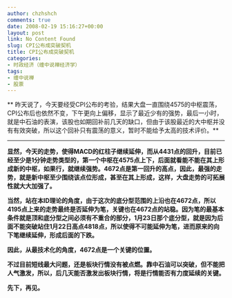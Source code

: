 ```yaml
---
author: chzhshch
comments: true
date: 2008-02-19 15:16:27+00:00
layout: post
link: No Content Found
slug: CPI公布成突破契机
title: CPI公布成突破契机
categories:
- 时政经济（缠中说禅经济学）
tags:
- 缠中说禅
- 股票
---
```


			

** 昨天说了，今天要经受CPI公布的考验，结果大盘一直围绕4575的中枢震荡，CPI公布后也依然不变，下午更向上偏移，显示了最近少有的强势，最后一小时，就是中石油的表演，该股也如期回补前几天的缺口，但由于该股最近的大中枢并没有有效突破，所以这个回补只有震荡的意义，暂时不能给予太高的技术评价。**

** **

**显然，今天的走势，使得MACD的红柱子继续延伸，而从4431点的回升，目前已经至少是1分钟走势类型的，第一个中枢在4575点上下，后面就看能不能在其上形成新的中枢，如果行，就继续强势。4672点是第一回升的高点，因此，最强的走势，就是新中枢至少围绕该点位形成，甚至在其上形成，这样，大盘走势的可拓展性就大大加强了。**

**当然，站在本ID理论的角度，由于这次的底分型范围的上沿也在4672点，所以4195点上来的走势最终是否延伸为笔，关键也在4672点的站稳。因为笔的最基本条件就是顶和底分型之间必须有不重合的部分，1月23日那个底分型，就是因为后面不能突破站住1月22日高点4818点，所以使得不可能延伸为笔，进而原来的向下笔继续延伸，形成后面的下跌。**

**因此，从最技术化的角度，4672点是一个关键的位置。**

**不过目前短线最大问题，还是板块行情没有被点燃。靠中石油可以突破，但不能把人气激发，所以，后几天能否激发出板块行情，将是行情能否有力度延续的关键。**

**先下，再见。**
